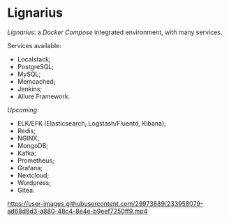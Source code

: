 # Lignarius
_Lignarius_: a _Docker Compose_ integrated environment, with many services.

Services available:

- Localstack;
- PostgreSQL;
- MySQL;
- Memcached;
- Jenkins;
- Allure Framework.

_Upcoming_:

- ELK/EFK (Elasticsearch, Logstash/Fluentd, Kibana);
- Redis;
- NGINX;
- MongoDB;
- Kafka;
- Prometheus;
- Grafana;
- Nextcloud;
- Wordpress;
- Gitea.


https://user-images.githubusercontent.com/29973889/233958079-ad68d8d3-a880-48c4-8e4e-b9eef7250ff9.mp4

